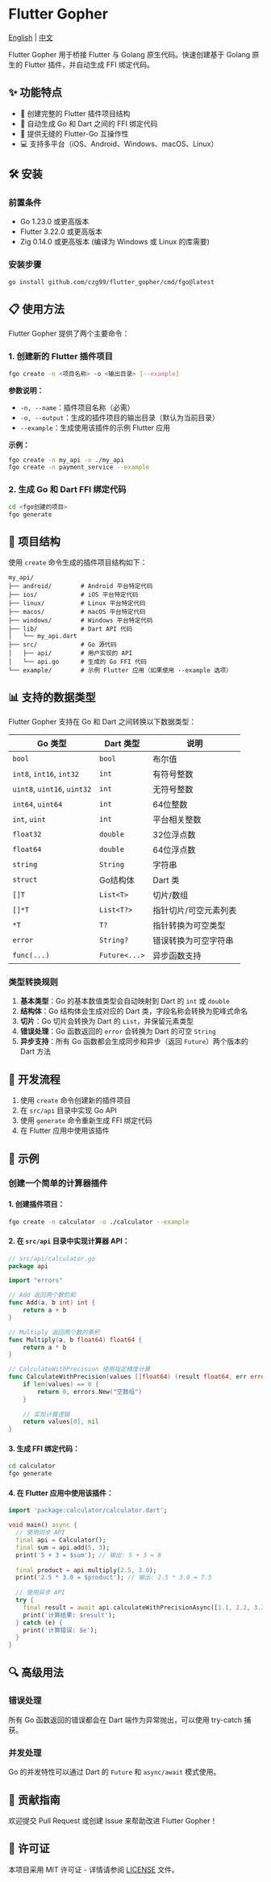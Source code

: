 # Flutter Gopher

[English](https://github.com/czg99/flutter_gopher/blob/main/README.md) | [中文](https://github.com/czg99/flutter_gopher/blob/main/README_zh.md)

Flutter Gopher 用于桥接 Flutter 与 Golang 原生代码。快速创建基于 Golang 原生的 Flutter 插件，并自动生成 FFI 绑定代码。

## ✨ 功能特点

- 🔄 创建完整的 Flutter 插件项目结构
- 🔌 自动生成 Go 和 Dart 之间的 FFI 绑定代码
- 🚀 提供无缝的 Flutter-Go 互操作性
- 💻 支持多平台（iOS、Android、Windows、macOS、Linux）

## 🛠️ 安装

### 前置条件

- Go 1.23.0 或更高版本
- Flutter 3.22.0 或更高版本 
- Zig 0.14.0 或更高版本 (编译为 Windows 或 Linux 的库需要)

### 安装步骤

```bash
go install github.com/czg99/flutter_gopher/cmd/fgo@latest
```

## 📋 使用方法

Flutter Gopher 提供了两个主要命令：

### 1. 创建新的 Flutter 插件项目

```bash
fgo create -n <项目名称> -o <输出目录> [--example]
```

**参数说明：**
- `-n, --name`：插件项目名称（必需）
- `-o, --output`：生成的插件项目的输出目录（默认为当前目录）
- `--example`：生成使用该插件的示例 Flutter 应用

**示例：**
```bash
fgo create -n my_api -o ./my_api
fgo create -n payment_service --example
```

### 2. 生成 Go 和 Dart FFI 绑定代码

```bash
cd <fgo创建的项目>
fgo generate
```

## 📁 项目结构

使用 `create` 命令生成的插件项目结构如下：

```
my_api/
├── android/        # Android 平台特定代码
├── ios/            # iOS 平台特定代码
├── linux/          # Linux 平台特定代码
├── macos/          # macOS 平台特定代码
├── windows/        # Windows 平台特定代码
├── lib/            # Dart API 代码
│   └── my_api.dart
├── src/            # Go 源代码
│   ├── api/        # 用户实现的 API
│   └── api.go      # 生成的 Go FFI 代码
└── example/        # 示例 Flutter 应用（如果使用 --example 选项）
```

## 📊 支持的数据类型

Flutter Gopher 支持在 Go 和 Dart 之间转换以下数据类型：

| Go 类型 | Dart 类型 | 说明 |
|---------|-----------|------|
| `bool` | `bool` | 布尔值 |
| `int8`, `int16`, `int32` | `int` | 有符号整数 |
| `uint8`, `uint16`, `uint32` | `int` | 无符号整数 |
| `int64`, `uint64` | `int` | 64位整数 |
| `int`, `uint` | `int` | 平台相关整数 |
| `float32` | `double` | 32位浮点数 |
| `float64` | `double` | 64位浮点数 |
| `string` | `String` | 字符串 |
| `struct` | Go结构体 | Dart 类 |
| `[]T` | `List<T>` | 切片/数组 |
| `[]*T` | `List<T?>` | 指针切片/可空元素列表 |
| `*T` | `T?` | 指针转换为可空类型 |
| `error` | `String?` | 错误转换为可空字符串 |
| `func(...)` | `Future<...>` | 异步函数支持 |

### 类型转换规则

1. **基本类型**：Go 的基本数值类型会自动映射到 Dart 的 `int` 或 `double`
2. **结构体**：Go 结构体会生成对应的 Dart 类，字段名称会转换为驼峰式命名
3. **切片**：Go 切片会转换为 Dart 的 `List`，并保留元素类型
4. **错误处理**：Go 函数返回的 `error` 会转换为 Dart 的可空 `String`
5. **异步支持**：所有 Go 函数都会生成同步和异步（返回 `Future`）两个版本的 Dart 方法

## 🔄 开发流程

1. 使用 `create` 命令创建新的插件项目
2. 在 `src/api` 目录中实现 Go API
3. 使用 `generate` 命令重新生成 FFI 绑定代码
4. 在 Flutter 应用中使用该插件

## 🌟 示例

### 创建一个简单的计算器插件

#### 1. 创建插件项目：

```bash
fgo create -n calculator -o ./calculator --example
```

#### 2. 在 `src/api` 目录中实现计算器 API：

```go
// src/api/calculator.go
package api

import "errors"

// Add 返回两个数的和
func Add(a, b int) int {
    return a + b
}

// Multiply 返回两个数的乘积
func Multiply(a, b float64) float64 {
    return a * b
}

// CalculateWithPrecision 使用指定精度计算
func CalculateWithPrecision(values []float64) (result float64, err error) {
    if len(values) == 0 {
        return 0, errors.New("空数组")
    }
    
    // 实现计算逻辑
    return values[0], nil
}
```

#### 3. 生成 FFI 绑定代码：

```bash
cd calculator
fgo generate
```

#### 4. 在 Flutter 应用中使用该插件：

```dart
import 'package:calculator/calculator.dart';

void main() async {
  // 使用同步 API
  final api = Calculator();
  final sum = api.add(5, 3);
  print('5 + 3 = $sum'); // 输出: 5 + 3 = 8
  
  final product = api.multiply(2.5, 3.0);
  print('2.5 * 3.0 = $product'); // 输出: 2.5 * 3.0 = 7.5
  
  // 使用异步 API
  try {
    final result = await api.calculateWithPrecisionAsync([1.1, 2.2, 3.3]);
    print('计算结果: $result');
  } catch (e) {
    print('计算错误: $e');
  }
}
```

## 🔍 高级用法

### 错误处理

所有 Go 函数返回的错误都会在 Dart 端作为异常抛出，可以使用 try-catch 捕获。

### 并发处理

Go 的并发特性可以通过 Dart 的 `Future` 和 `async/await` 模式使用。

## 📝 贡献指南

欢迎提交 Pull Request 或创建 Issue 来帮助改进 Flutter Gopher！

## 📄 许可证

本项目采用 MIT 许可证 - 详情请参阅 [LICENSE](LICENSE) 文件。